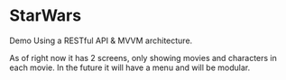 # StarWars
Demo Using a RESTful API & MVVM architecture.

As of right now it has 2 screens, only showing movies and characters in each movie. In the future it will have a menu and will be modular.
